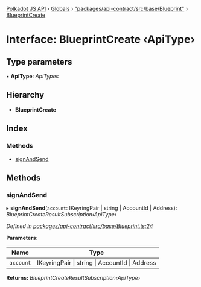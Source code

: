 [Polkadot JS API](../README.md) › [Globals](../globals.md) › ["packages/api-contract/src/base/Blueprint"](../modules/_packages_api_contract_src_base_blueprint_.md) › [BlueprintCreate](_packages_api_contract_src_base_blueprint_.blueprintcreate.md)

# Interface: BlueprintCreate ‹**ApiType**›

## Type parameters

▪ **ApiType**: *ApiTypes*

## Hierarchy

* **BlueprintCreate**

## Index

### Methods

* [signAndSend](_packages_api_contract_src_base_blueprint_.blueprintcreate.md#signandsend)

## Methods

###  signAndSend

▸ **signAndSend**(`account`: IKeyringPair | string | AccountId | Address): *BlueprintCreateResultSubscription‹ApiType›*

*Defined in [packages/api-contract/src/base/Blueprint.ts:24](https://github.com/polkadot-js/api/blob/4596e434d/packages/api-contract/src/base/Blueprint.ts#L24)*

**Parameters:**

Name | Type |
------ | ------ |
`account` | IKeyringPair &#124; string &#124; AccountId &#124; Address |

**Returns:** *BlueprintCreateResultSubscription‹ApiType›*
